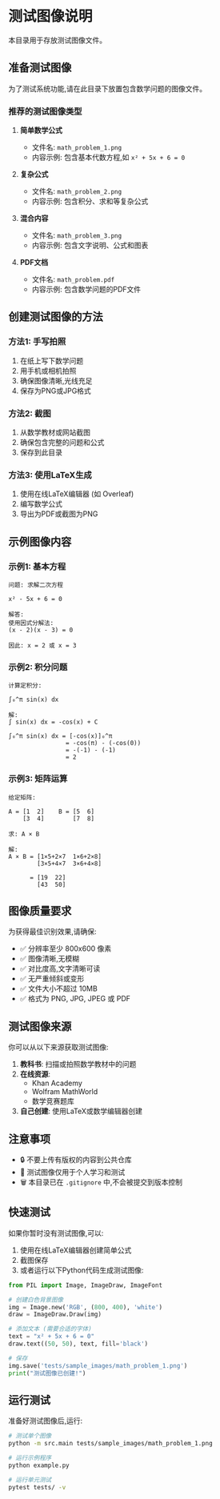 # 测试图像说明

本目录用于存放测试图像文件。

## 准备测试图像

为了测试系统功能,请在此目录下放置包含数学问题的图像文件。

### 推荐的测试图像类型

1. **简单数学公式**
   - 文件名: `math_problem_1.png`
   - 内容示例: 包含基本代数方程,如 `x² + 5x + 6 = 0`

2. **复杂公式**
   - 文件名: `math_problem_2.png`
   - 内容示例: 包含积分、求和等复杂公式

3. **混合内容**
   - 文件名: `math_problem_3.png`
   - 内容示例: 包含文字说明、公式和图表

4. **PDF文档**
   - 文件名: `math_problem.pdf`
   - 内容示例: 包含数学问题的PDF文件

## 创建测试图像的方法

### 方法1: 手写拍照
1. 在纸上写下数学问题
2. 用手机或相机拍照
3. 确保图像清晰,光线充足
4. 保存为PNG或JPG格式

### 方法2: 截图
1. 从数学教材或网站截图
2. 确保包含完整的问题和公式
3. 保存到此目录

### 方法3: 使用LaTeX生成
1. 使用在线LaTeX编辑器 (如 Overleaf)
2. 编写数学公式
3. 导出为PDF或截图为PNG

## 示例图像内容

### 示例1: 基本方程

```
问题: 求解二次方程

x² - 5x + 6 = 0

解答:
使用因式分解法:
(x - 2)(x - 3) = 0

因此: x = 2 或 x = 3
```

### 示例2: 积分问题

```
计算定积分:

∫₀^π sin(x) dx

解:
∫ sin(x) dx = -cos(x) + C

∫₀^π sin(x) dx = [-cos(x)]₀^π
                = -cos(π) - (-cos(0))
                = -(-1) - (-1)
                = 2
```

### 示例3: 矩阵运算

```
给定矩阵:

A = [1  2]    B = [5  6]
    [3  4]        [7  8]

求: A × B

解:
A × B = [1×5+2×7  1×6+2×8]
        [3×5+4×7  3×6+4×8]
      
      = [19  22]
        [43  50]
```

## 图像质量要求

为获得最佳识别效果,请确保:

- ✅ 分辨率至少 800x600 像素
- ✅ 图像清晰,无模糊
- ✅ 对比度高,文字清晰可读
- ✅ 无严重倾斜或变形
- ✅ 文件大小不超过 10MB
- ✅ 格式为 PNG, JPG, JPEG 或 PDF

## 测试图像来源

你可以从以下来源获取测试图像:

1. **教科书**: 扫描或拍照数学教材中的问题
2. **在线资源**: 
   - Khan Academy
   - Wolfram MathWorld
   - 数学竞赛题库
3. **自己创建**: 使用LaTeX或数学编辑器创建

## 注意事项

- 🔒 不要上传有版权的内容到公共仓库
- 📝 测试图像仅用于个人学习和测试
- 🗑️ 本目录已在 `.gitignore` 中,不会被提交到版本控制

## 快速测试

如果你暂时没有测试图像,可以:

1. 使用在线LaTeX编辑器创建简单公式
2. 截图保存
3. 或者运行以下Python代码生成测试图像:

```python
from PIL import Image, ImageDraw, ImageFont

# 创建白色背景图像
img = Image.new('RGB', (800, 400), 'white')
draw = ImageDraw.Draw(img)

# 添加文本 (需要合适的字体)
text = "x² + 5x + 6 = 0"
draw.text((50, 50), text, fill='black')

# 保存
img.save('tests/sample_images/math_problem_1.png')
print("测试图像已创建!")
```

## 运行测试

准备好测试图像后,运行:

```bash
# 测试单个图像
python -m src.main tests/sample_images/math_problem_1.png

# 运行示例程序
python example.py

# 运行单元测试
pytest tests/ -v
```

